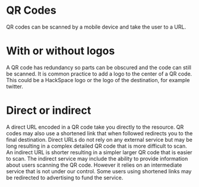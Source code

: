 # QR Codes

QR codes can be scanned by a mobile device and take the user to a URL.

# With or without logos
A QR code has redundancy so parts can be obscured and the code can still be scanned. It is common practice to add a logo to the center of a QR code. This could be a HackSpace logo or the logo of the destination, for example twitter.

# Direct or indirect
A direct URL encoded in a QR code take you directly to the resource. QR codes may also use a shortened link that when followed redirects you to the final destination. Direct URLs do not rely on any external service but may be long resulting in a complex detailed QR code that is more difficult to scan. An indirect URL is shorter resulting in a simpler larger QR code that is easier to scan. The indirect service may include the ability to provide information about users scanning the QR code. However it relies on an intermediate service that is not under our control. Some users using shortened links may be redirected to advertising to fund the service.

